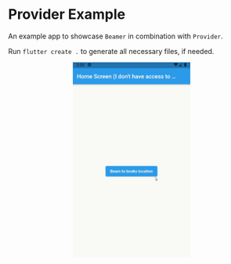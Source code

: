# Provider Example

An example app to showcase `Beamer` in combination with `Provider`.

Run `flutter create .` to generate all necessary files, if needed.

<p align="center">
<img src="https://raw.githubusercontent.com/slovnicki/beamer_examples/master/location_builder/example-location-builder.gif" alt="example-books" width="240">
</p>
